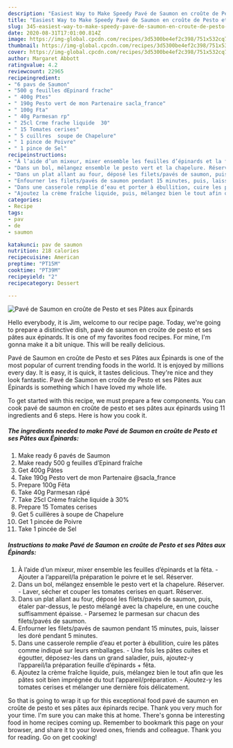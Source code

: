 ```yaml
---
description: "Easiest Way to Make Speedy Pavé de Saumon en croûte de Pesto et ses Pâtes aux Épinards"
title: "Easiest Way to Make Speedy Pavé de Saumon en croûte de Pesto et ses Pâtes aux Épinards"
slug: 345-easiest-way-to-make-speedy-pave-de-saumon-en-croute-de-pesto-et-ses-pates-aux-epinards
date: 2020-08-31T17:01:00.814Z
image: https://img-global.cpcdn.com/recipes/3d5300be4ef2c398/751x532cq70/pave-de-saumon-en-croute-de-pesto-et-ses-pates-aux-epinards-photo-principale-de-la-recette.jpg
thumbnail: https://img-global.cpcdn.com/recipes/3d5300be4ef2c398/751x532cq70/pave-de-saumon-en-croute-de-pesto-et-ses-pates-aux-epinards-photo-principale-de-la-recette.jpg
cover: https://img-global.cpcdn.com/recipes/3d5300be4ef2c398/751x532cq70/pave-de-saumon-en-croute-de-pesto-et-ses-pates-aux-epinards-photo-principale-de-la-recette.jpg
author: Margaret Abbott
ratingvalue: 4.2
reviewcount: 22965
recipeingredient:
- "6 pavs de Saumon"
- "500 g feuilles dEpinard frache"
- " 400g Ptes"
- " 190g Pesto vert de mon Partenaire sacla_france"
- " 100g Fta"
- " 40g Parmesan rp"
- " 25cl Crme frache liquide  30"
- " 15 Tomates cerises"
- " 5 cuillres  soupe de Chapelure"
- " 1 pince de Poivre"
- " 1 pince de Sel"
recipeinstructions:
- "À l’aide d’un mixeur, mixer ensemble les feuilles d’épinards et la fêta. Ajouter a l’appareil/la préparation le poivre et le sel. Réserver."
- "Dans un bol, mélangez ensemble le pesto vert et la chapelure. Réserver. Laver, sécher et couper les tomates cerises en quart. Réserver."
- "Dans un plat allant au four, déposé les filets/pavés de saumon, puis, étaler par-dessus, le pesto mélangé avec la chapelure, en une couche suffisamment épaisse. Parsemez le parmesan sur chacun des filets/pavés de saumon."
- "Enfourner les filets/pavés de saumon pendant 15 minutes, puis, laisser les doré pendant 5 minutes."
- "Dans une casserole remplie d’eau et porter à ébullition, cuire les pâtes comme indiqué sur leurs emballages. Une fois les pâtes cuites et égoutter, déposez-les dans un grand saladier, puis, ajoutez-y l’appareil/la préparation feuille d’épinards + fêta."
- "Ajoutez la crème fraîche liquide, puis, mélangez bien le tout afin que les pâtes soit bien imprégnée du tout l’appareil/préparation. Ajoutez-y les tomates cerises et mélanger une dernière fois délicatement."
categories:
- Recipe
tags:
- pav
- de
- saumon

katakunci: pav de saumon 
nutrition: 218 calories
recipecuisine: American
preptime: "PT15M"
cooktime: "PT39M"
recipeyield: "2"
recipecategory: Dessert

---
```



![Pavé de Saumon en croûte de Pesto et ses Pâtes aux Épinards](https://img-global.cpcdn.com/recipes/3d5300be4ef2c398/751x532cq70/pave-de-saumon-en-croute-de-pesto-et-ses-pates-aux-epinards-photo-principale-de-la-recette.jpg)

Hello everybody, it is Jim, welcome to our recipe page. Today, we're going to prepare a distinctive dish, pavé de saumon en croûte de pesto et ses pâtes aux épinards. It is one of my favorites food recipes. For mine, I'm gonna make it a bit unique. This will be really delicious.

Pavé de Saumon en croûte de Pesto et ses Pâtes aux Épinards is one of the most popular of current trending foods in the world. It is enjoyed by millions every day. It is easy, it is quick, it tastes delicious. They're nice and they look fantastic. Pavé de Saumon en croûte de Pesto et ses Pâtes aux Épinards is something which I have loved my whole life.




To get started with this recipe, we must prepare a few components. You can cook pavé de saumon en croûte de pesto et ses pâtes aux épinards using 11 ingredients and 6 steps. Here is how you cook it.

<!--inarticleads1-->

##### The ingredients needed to make Pavé de Saumon en croûte de Pesto et ses Pâtes aux Épinards:

1. Make ready 6 pavés de Saumon
1. Make ready 500 g feuilles d’Epinard fraîche
1. Get  400g Pâtes
1. Take  190g Pesto vert de mon Partenaire @sacla_france
1. Prepare  100g Fêta
1. Take  40g Parmesan râpé
1. Take  25cl Crème fraîche liquide à 30%
1. Prepare  15 Tomates cerises
1. Get  5 cuillères à soupe de Chapelure
1. Get  1 pincée de Poivre
1. Take  1 pincée de Sel




<!--inarticleads2-->

##### Instructions to make Pavé de Saumon en croûte de Pesto et ses Pâtes aux Épinards:

1. À l’aide d’un mixeur, mixer ensemble les feuilles d’épinards et la fêta. - Ajouter a l’appareil/la préparation le poivre et le sel. Réserver.
1. Dans un bol, mélangez ensemble le pesto vert et la chapelure. Réserver. - Laver, sécher et couper les tomates cerises en quart. Réserver.
1. Dans un plat allant au four, déposé les filets/pavés de saumon, puis, étaler par-dessus, le pesto mélangé avec la chapelure, en une couche suffisamment épaisse. - Parsemez le parmesan sur chacun des filets/pavés de saumon.
1. Enfourner les filets/pavés de saumon pendant 15 minutes, puis, laisser les doré pendant 5 minutes.
1. Dans une casserole remplie d’eau et porter à ébullition, cuire les pâtes comme indiqué sur leurs emballages. - Une fois les pâtes cuites et égoutter, déposez-les dans un grand saladier, puis, ajoutez-y l’appareil/la préparation feuille d’épinards + fêta.
1. Ajoutez la crème fraîche liquide, puis, mélangez bien le tout afin que les pâtes soit bien imprégnée du tout l’appareil/préparation. - Ajoutez-y les tomates cerises et mélanger une dernière fois délicatement.




So that is going to wrap it up for this exceptional food pavé de saumon en croûte de pesto et ses pâtes aux épinards recipe. Thank you very much for your time. I'm sure you can make this at home. There's gonna be interesting food in home recipes coming up. Remember to bookmark this page on your browser, and share it to your loved ones, friends and colleague. Thank you for reading. Go on get cooking!
